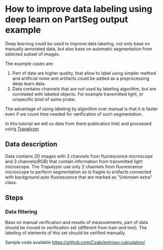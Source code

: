 # How to improve data labeling using deep learn on PartSeg output example

Deep learning could be used to improve data labeling, not only base on manually annotated data,
but also base on automatic segmentation from selected subset of images.

The example cases are:

1) Part of data are higher quality, that allow to label using simpler method and
   artificial noise and artifacts could be added as a preprocessing deep learn data.
2) Data contains channels that are not used by labeling algorithm, but are correlated with labeled objects.
   For example transmitted light, or unspecific bind of some probe.

The advantage of using labeling by algorithm over manual is that it is faster even if we
count time needed for verification of such segmentation.

In this tutorial we will us data from (here publication link) and processed using [Trapalyzer](https://github.com/Czaki/Trapalyzer)

## Data description

Data contains 2D images with 2 channels from fluorescence microscope and 3 channels(RGB) that contain information
from transmitted light microscope.
The Trapalyzer use only 2 channels from fluorescence microscope to perform segmentation so is fragile to artifacts
connected with background auto fluorescence that are marked as "Unknown extra" class.

## Steps

### Data filtering

Base on manual verification and results of measurements, part of data should be moved to verification set (different from train and test).
The labeling of elements of this set should be verified manually.


Sample code available https://github.com/Czaki/entropy-calculation/
